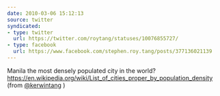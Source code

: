 ```yaml
---
date: 2010-03-06 15:12:13
source: twitter
syndicated:
- type: twitter
  url: https://twitter.com/roytang/statuses/10076855727/
- type: facebook
  url: https://www.facebook.com/stephen.roy.tang/posts/377136021139
---
```


Manila the most densely populated city in the world? https://en.wikipedia.org/wiki/List_of_cities_proper_by_population_density (from [@kerwintang](https://twitter.com/kerwintang/) )